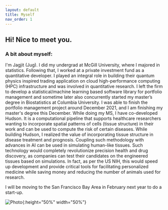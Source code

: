 ```yaml
---
layout: default
title: Myself
nav_order: 1
---
```


## Hi! Nice to meet you.

### A bit about myself:
<p align="justify ">

I'm Jagjit (Jug). I did my undergrad at McGill University, where I majored in statistics. Following that, I worked at a private investment fund as a quantitative developer. I played an integral role in building their quantum physics inspired trading application on cloud high-performance computing (HPC) infrastructure and was involved in quantitative research. I left the firm to develop a statistical/machine learning based software library for portfolio management and sometime later also concurrently started my master’s degree in Biostatistics at Columbia University. I was able to finish the portfolio management project around December 2021, and I am finishing my master's degree this December. While doing my MS, I have co-developed Hudson. It is a computational pipeline that supports healthcare researchers wanting to incorporate spatial patterns of cells (tissue structure) in their work and can be used to compute the risk of certain diseases. While building Hudson, I realized the value of incorporating tissue structure in disease treatment and prognosis. Coupling such methodology with advances in AI can be used in simulating human-like tissues. Such technology would completely revolutionize precision health and drug discovery, as companies can test their candidates on the engineered tissues based on simulations. In fact, as per the US NIH, this would speed up development and provide critical tools for facilitating personalized medicine while saving money and reducing the number of animals used for research. 

I will be moving to the San Francisco Bay Area in February next year to do a start-up. 

</p>

 
![Photo](photo.jpg){:height="50%" width="50%"} 
